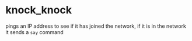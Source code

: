 # knock_knock
pings an IP address to see if it has joined the network, if it is in the network it sends a `say` command
